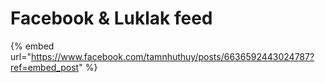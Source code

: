 # Facebook & Luklak feed

{% embed url="https://www.facebook.com/tamnhuthuy/posts/6636592443024787?ref=embed_post" %}
